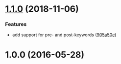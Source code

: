 # [1.1.0](https://github.com/fczbkk/parse-relative-time/compare/v1.0.0...v1.1.0) (2018-11-06)


### Features

* add support for pre- and post-keywords ([905a50e](https://github.com/fczbkk/parse-relative-time/commit/905a50e))



<a name="1.0.0"></a>
# 1.0.0 (2016-05-28)



